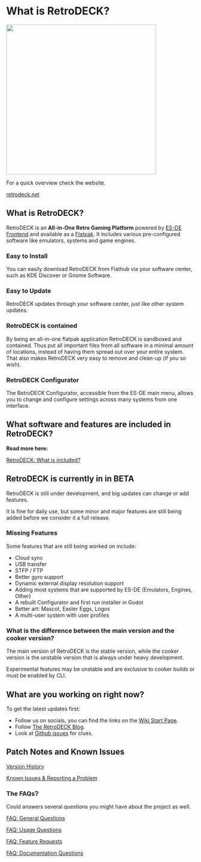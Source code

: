 # What is RetroDECK?

<img src="../../wiki_images/logos/rd-esde-logo.svg" width="400">

For a quick overview check the website.

[retrodeck.net]( https://retrodeck.net/)

## What is RetroDECK?

RetroDECK is an **All-in-One Retro Gaming Platform** powered by [ES-DE Frontend](https://es-de.org) and available as a [Flatpak](https://flathub.org/apps/net.retrodeck.retrodeck). It includes various pre-configured software like emulators, systems and game engines.

### Easy to Install

You can easily download RetroDECK from Flathub via your software center, such as KDE Discover or Gnome Software.

### Easy to Update

RetroDECK updates through your software center, just like other system updates.

### RetroDECK is contained

By being an all-in-one flatpak application RetroDECK is sandboxed and contained. Thus put all important files from all software in a minimal amount of locations, instead of having them spread out over your entire system. That also makes RetroDECK very easy to remove and clean-up (if you so wish).

### RetroDECK Configurator

The RetroDECK Configurator, accessible from the ES-DE main menu, allows you to change and configure settings across many systems from one interface.

## What software and features are included in RetroDECK?

**Read more here:**

[RetroDECK: What is included?](../wiki_about/what-is-included.md)

## RetroDECK is currently in in BETA

RetroDECK is still under development, and big updates can change or add features. 

It is fine for daily use, but some minor and major features are still being added before we consider it a full release. 

### Missing Features

Some features that are still being worked on include:

- Cloud sync
- USB transfer
- STFP / FTP
- Better gyro support
- Dynamic external display resolution support
- Adding most systems that are supported by ES-DE (Emulators, Engines, Other)
- A rebuilt Configurator and first run installer in Godot
- Better art: Mascot, Easter Eggs, Logos
- A multi-user system with user profiles

### What is the difference between the main version and the cooker version?

The main version of RetroDECK is the stable version, while the cooker version is the unstable version that is always under heavy development.

Experimental features may be unstable and are exclusive to cooker builds or must be enabled by CLI.

##  What are you working on right now?

To get the latest updates first:

- Follow us on socials, you can find the links on the [Wiki Start Page](../index.md).
- Follow [The RetroDECK Blog](../blog/index.md).
- Look at [Github issues](https://github.com/XargonWan/RetroDECK/issues/) for clues.

## Patch Notes and Known Issues

[Version History](../wiki_rd_versions/version-history.md)

[Known Issues & Reporting a Problem](../wiki_general/known-issues.md)

### The FAQs❔

Could answers several questions you might have about the project as well.

[FAQ: General Questions](../wiki_faq/faq-rd-general.md)

[FAQ: Usage Questions](../wiki_faq/faq-rd-usage.md)

[FAQ: Feature Requests](../wiki_faq/faq-feature.md)

[FAQ: Documentation Questions](../wiki_faq/faq-documentation.md)


